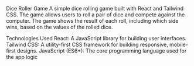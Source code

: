 Dice Roller Game
A simple dice rolling game built with React and Tailwind CSS. The game allows users to roll a pair of dice and compete against the computer. The game shows the result of each roll, including which side wins, based on the values of the rolled dice.

Technologies Used
React: A JavaScript library for building user interfaces.
Tailwind CSS: A utility-first CSS framework for building responsive, mobile-first designs.
JavaScript (ES6+): The core programming language used for the app logic
